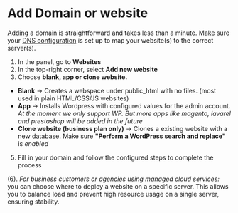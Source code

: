 # Add Domain or website

Adding a domain is straightforward and takes less than a minute. Make sure your [DNS configuration](#) is set up to map your website(s) to the correct server(s).

1. In the panel, go to **Websites**
2. In the top-right corner, select **Add new website**
3. Choose **blank, app or clone website.**
- **Blank** → Creates a webspace under public_html with no files. (most used in plain HTML/CSS/JS websites)
- **App** → Installs Wordpress with configured values for the admin account. *At the moment we only support WP. But more apps like magento, lavarel and prestashop will be added in the future*
- **Clone website (business plan only)** → Clones a existing website with a new database. Make sure **"Perform a WordPress search and replace"** is *enabled*
5. Fill in your domain and follow the configured steps to complete the process

(6). *For business customers or agencies using managed cloud services:* you can choose where to deploy a website on a specific server.
This allows you to balance load and prevent high resource usage on a single server, ensuring stability.
